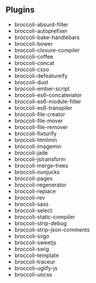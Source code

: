 ##  Plugins

* broccoli-absurd-filter
* broccoli-autoprefixer
* broccoli-bake-handlebars
* broccoli-bower
* broccoli-closure-compiler
* broccoli-coffee
* broccoli-concat
* broccoli-csso
* broccoli-defeatureify
* broccoli-dust
* broccoli-ember-script
* broccoli-es6-concatenator
* broccoli-es6-module-filter
* broccoli-es6-transpiler
* broccoli-file-creator
* broccoli-file-mover
* broccoli-file-remover
* broccoli-fixturify
* broccoli-htmlmin
* broccoli-imagemin
* broccoli-jade
* broccoli-jstransform
* broccoli-merge-trees
* broccoli-nunjucks
* broccoli-pages
* broccoli-regenerator
* broccoli-replace
* broccoli-rev
* broccoli-sass
* broccoli-select
* broccoli-static-compiler
* broccoli-strip-debug
* broccoli-strip-json-comments
* broccoli-svgo
* broccoli-sweetjs
* broccoli-swig
* broccoli-template
* broccoli-traceur
* broccoli-uglify-js
* broccoli-uncss
